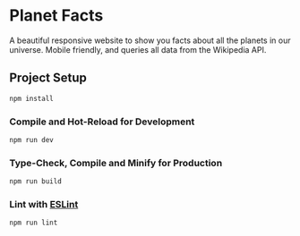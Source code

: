 # Planet Facts

A beautiful responsive website to show you facts about all the planets in our universe.
Mobile friendly, and queries all data from the Wikipedia API.

## Project Setup

```sh
npm install
```
### Compile and Hot-Reload for Development
```sh
npm run dev
```
### Type-Check, Compile and Minify for Production
```sh
npm run build
```
### Lint with [ESLint](https://eslint.org/)
```sh
npm run lint